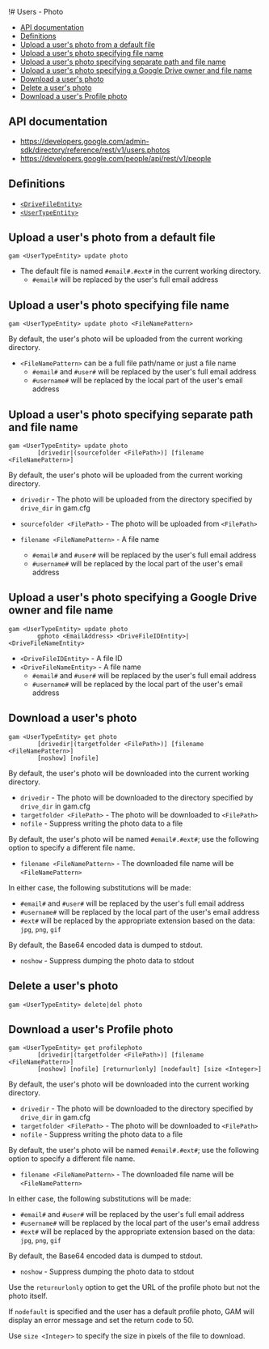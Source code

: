 !# Users - Photo
- [API documentation](#api-documentation)
- [Definitions](#definitions)
- [Upload a user's photo from a default file](#upload-a-users-photo-from-a-default-file)
- [Upload a user's photo specifying file name](#upload-a-users-photo-specifying-file-name)
- [Upload a user's photo specifying separate path and file name](#upload-a-users-photo-specifying-separate-path-and-file-name)
- [Upload a user's photo specifying a Google Drive owner and file name](#upload-a-users-photo-specifying-a-google-drive-owner-and-file-name)
- [Download a user's photo](#download-a-users-photo)
- [Delete a user's photo](#delete-a-users-photo)
- [Download a user's Profile photo](#download-a-users-profile-photo)

## API documentation
* https://developers.google.com/admin-sdk/directory/reference/rest/v1/users.photos
* https://developers.google.com/people/api/rest/v1/people

## Definitions
* [`<DriveFileEntity>`](Drive-File-Selection)
* [`<UserTypeEntity>`](Collections-of-Users)

## Upload a user's photo from a default file
```
gam <UserTypeEntity> update photo
```
* The default file is named `#email#.#ext#` in the current working directory.
    * `#email#` will be replaced by the user's full email address

## Upload a user's photo specifying file name
```
gam <UserTypeEntity> update photo <FileNamePattern>
```
By default, the user's photo will be uploaded from the current working directory.
* `<FileNamePattern>` can be a full file path/name or just a file name
    * `#email#` and `#user#` will be replaced by the user's full email address
    * `#username#` will be replaced by the local part of the user's email address

## Upload a user's photo specifying separate path and file name
```
gam <UserTypeEntity> update photo
        [drivedir|(sourcefolder <FilePath>)] [filename <FileNamePattern>]
```
By default, the user's photo will be uploaded from the current working directory.
* `drivedir` - The photo will be uploaded from the directory specified by `drive_dir` in gam.cfg
* `sourcefolder <FilePath>` - The photo will be uploaded from `<FilePath>`

* `filename <FileNamePattern>` - A file name
    * `#email#` and `#user#` will be replaced by the user's full email address
    * `#username#` will be replaced by the local part of the user's email address

## Upload a user's photo specifying a Google Drive owner and file name
```
gam <UserTypeEntity> update photo
        gphoto <EmailAddress> <DriveFileIDEntity>|<DriveFileNameEntity>
```
* `<DriveFileIDEntity>` - A file ID
* `<DriveFileNameEntity>` - A file name
    * `#email#` and `#user#` will be replaced by the user's full email address
    * `#username#` will be replaced by the local part of the user's email address

## Download a user's photo
```
gam <UserTypeEntity> get photo
        [drivedir|(targetfolder <FilePath>)] [filename <FileNamePattern>]
        [noshow] [nofile]
```
By default, the user's photo will be downloaded into the current working directory.
* `drivedir` - The photo will be downloaded to the directory specified by `drive_dir` in gam.cfg
* `targetfolder <FilePath>` - The photo will be downloaded to `<FilePath>`
* `nofile` - Suppress writing the photo data to a file

By default, the user's photo will be named `#email#.#ext#`; use the following option to specify a different file name.
  * `filename <FileNamePattern>` - The downloaded file name will be `<FileNamePattern>`

In either case, the following substitutions will be made:
  * `#email#` and `#user#` will be replaced by the user's full email address
  * `#username#` will be replaced by the local part of the user's email address
  * `#ext#` will be replaced by the appropriate extension based on the data: `jpg`, `png`, `gif`

By default, the Base64 encoded data is dumped to stdout.
* `noshow` - Suppress dumping the photo data to stdout

## Delete a user's photo
```
gam <UserTypeEntity> delete|del photo
```
## Download a user's Profile photo
```
gam <UserTypeEntity> get profilephoto
        [drivedir|(targetfolder <FilePath>)] [filename <FileNamePattern>]
        [noshow] [nofile] [returnurlonly] [nodefault] [size <Integer>]
```
By default, the user's photo will be downloaded into the current working directory.
* `drivedir` - The photo will be downloaded to the directory specified by `drive_dir` in gam.cfg
* `targetfolder <FilePath>` - The photo will be downloaded to `<FilePath>`
* `nofile` - Suppress writing the photo data to a file

By default, the user's photo will be named `#email#.#ext#`; use the following option to specify a different file name.
  * `filename <FileNamePattern>` - The downloaded file name will be `<FileNamePattern>`

In either case, the following substitutions will be made:
  * `#email#` and `#user#` will be replaced by the user's full email address
  * `#username#` will be replaced by the local part of the user's email address
  * `#ext#` will be replaced by the appropriate extension based on the data: `jpg`, `png`, `gif`

By default, the Base64 encoded data is dumped to stdout.
* `noshow` - Suppress dumping the photo data to stdout

Use the `returnurlonly` option to get the URL of the profile photo but not the photo itself.

If `nodefault` is specified and the user has a default profile photo, GAM will display an
error message and set the return code to 50.

Use `size <Integer>` to specify the size in pixels of the file to download.
